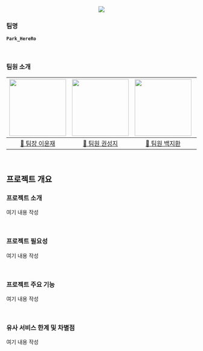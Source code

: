 <div align="center">
  <img src="https://capsule-render.vercel.app/api?type=waving&color=006F3E&height=230&section=header&text=Park%20HereRo&fontColor=7DB249&fontSize=90" />
</div>

### 팀명
**`Park_HereRo`**

</br>

### 팀원 소개
<div align="center">

|<img src="https://github.com/beyond-sw-camp/be05-1st-Peter_Parker-Park_HereRo/blob/main/images/memoji/itsjaeya.png" height="150" />|<img src="https://github.com/beyond-sw-camp/be05-1st-Peter_Parker-Park_HereRo/blob/main/images/memoji/holyplace129.png" height="150" />|<img src="https://github.com/beyond-sw-camp/be05-1st-Peter_Parker-Park_HereRo/blob/main/images/memoji/JihwanB.png" height="150" />|<img src="https://github.com/beyond-sw-camp/be05-1st-Peter_Parker-Park_HereRo/blob/main/images/memoji/ecoh96.png" height="150" />|<img src="https://github.com/beyond-sw-camp/be05-1st-Peter_Parker-Park_HereRo/blob/main/images/memoji/hyeonjin-dot.png" height="150" />|
|:---:|:---:|:---:|:---:|:---:|
|[🎸 팀장 이윤재](https://github.com/itsjaeya)|[🤑 팀원 권성지](https://github.com/holyplace129)|[🐶 팀원 백지환](https://github.com/JihwanB)|[🤭 팀원 오은철](https://github.com/ecoh96)|[🤎 팀원 정현진](https://github.com/hyeonjin-dot)|

</div>

</br>

## 프로젝트 개요

### 프로젝트 소개
여기 내용 작성

</br>

### 프로젝트 필요성
여기 내용 작성

</br>

### 프로젝트 주요 기능
여기 내용 작성

</br>

### 유사 서비스 한계 및 차별점
여기 내용 작성

</br>